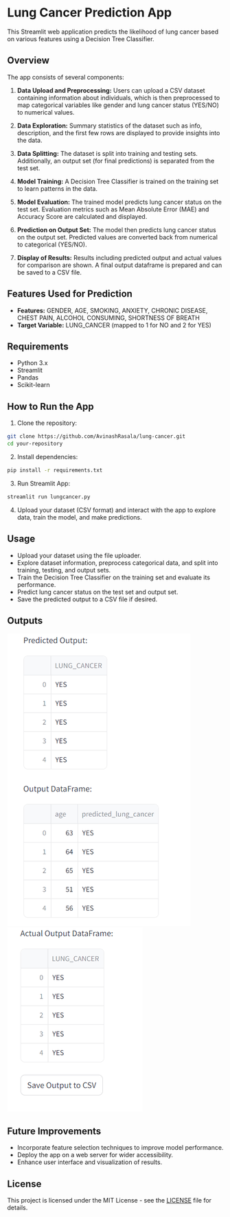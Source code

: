 # Lung Cancer Prediction App

This Streamlit web application predicts the likelihood of lung cancer based on various features using a Decision Tree Classifier.

## Overview

The app consists of several components:

1. **Data Upload and Preprocessing:** Users can upload a CSV dataset containing information about individuals, which is then preprocessed to map categorical variables like gender and lung cancer status (YES/NO) to numerical values.

2. **Data Exploration:** Summary statistics of the dataset such as info, description, and the first few rows are displayed to provide insights into the data.

3. **Data Splitting:** The dataset is split into training and testing sets. Additionally, an output set (for final predictions) is separated from the test set.

4. **Model Training:** A Decision Tree Classifier is trained on the training set to learn patterns in the data.

5. **Model Evaluation:** The trained model predicts lung cancer status on the test set. Evaluation metrics such as Mean Absolute Error (MAE) and Accuracy Score are calculated and displayed.

6. **Prediction on Output Set:** The model then predicts lung cancer status on the output set. Predicted values are converted back from numerical to categorical (YES/NO).

7. **Display of Results:** Results including predicted output and actual values for comparison are shown. A final output dataframe is prepared and can be saved to a CSV file.

## Features Used for Prediction

- **Features:** GENDER, AGE, SMOKING, ANXIETY, CHRONIC DISEASE, CHEST PAIN, ALCOHOL CONSUMING, SHORTNESS OF BREATH
- **Target Variable:** LUNG_CANCER (mapped to 1 for NO and 2 for YES)

## Requirements

- Python 3.x
- Streamlit
- Pandas
- Scikit-learn

## How to Run the App

1. Clone the repository:

  ```Bash
  git clone https://github.com/AvinashRasala/lung-cancer.git
  cd your-repository
  ```

2. Install dependencies:

  ```Bash
  pip install -r requirements.txt
  ```

3. Run Streamlit App:

```Bash
streamlit run lungcancer.py
```

4. Upload your dataset (CSV format) and interact with the app to explore data, train the model, and make predictions.

## Usage

- Upload your dataset using the file uploader.
- Explore dataset information, preprocess categorical data, and split into training, testing, and output sets.
- Train the Decision Tree Classifier on the training set and evaluate its performance.
- Predict lung cancer status on the test set and output set.
- Save the predicted output to a CSV file if desired.

## Outputs

![First Output](screenshots/1.png)
![Second Output](screenshots/2.png)

## Future Improvements

- Incorporate feature selection techniques to improve model performance.
- Deploy the app on a web server for wider accessibility.
- Enhance user interface and visualization of results.
  
## License

This project is licensed under the MIT License - see the [LICENSE](LICENSE) file for details.
